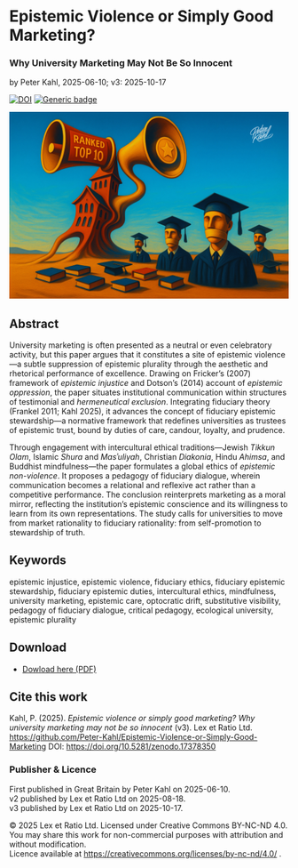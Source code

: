 # Epistemic Violence or Simply Good Marketing?

### Why University Marketing May Not Be So Innocent

by Peter Kahl, 2025-06-10; v3: 2025-10-17

[![DOI](https://zenodo.org/badge/DOI/10.5281/zenodo.17378350.svg)](https://doi.org/10.5281/zenodo.17378350) [![Generic badge](https://img.shields.io/badge/ORCID-0009–0003–1616–4843-green.svg)](https://orcid.org/0009-0003-1616-4843)

![alt text](https://github.com/Peter-Kahl/Epistemic-Violence-or-Simply-Good-Marketing/blob/main/top-ten.jpg?raw=true)

## Abstract

University marketing is often presented as a neutral or even celebratory activity, but this paper argues that it constitutes a site of epistemic violence—a subtle suppression of epistemic plurality through the aesthetic and rhetorical performance of excellence. Drawing on Fricker’s (2007) framework of _epistemic injustice_ and Dotson’s (2014) account of _epistemic oppression_, the paper situates institutional communication within structures of testimonial and _hermeneutical exclusion_. Integrating fiduciary theory (Frankel 2011; Kahl 2025), it advances the concept of fiduciary epistemic stewardship—a normative framework that redefines universities as trustees of epistemic trust, bound by duties of care, candour, loyalty, and prudence.

Through engagement with intercultural ethical traditions—Jewish _Tikkun Olam_, Islamic _Shura_ and _Masʾuliyah_, Christian _Diakonia_, Hindu _Ahimsa_, and Buddhist mindfulness—the paper formulates a global ethics of _epistemic non-violence_. It proposes a pedagogy of fiduciary dialogue, wherein communication becomes a relational and reflexive act rather than a competitive performance. The conclusion reinterprets marketing as a moral mirror, reflecting the institution’s epistemic conscience and its willingness to learn from its own representations. The study calls for universities to move from market rationality to fiduciary rationality: from self-promotion to stewardship of truth.

## Keywords

epistemic injustice, epistemic violence, fiduciary ethics, fiduciary epistemic stewardship, fiduciary epistemic duties, intercultural ethics, mindfulness, university marketing, epistemic care, optocratic drift, substitutive visibility, pedagogy of fiduciary dialogue, critical pedagogy, ecological university, epistemic plurality

## Download

- [Dowload here (PDF)](https://raw.githubusercontent.com/Peter-Kahl/Epistemic-Violence-or-Simply-Good-Marketing/master/Kahl_P_Epistemic_Violence_or_Simply_Good_Marketing_v3_2025-10-17.pdf)

## Cite this work

Kahl, P. (2025). _Epistemic violence or simply good marketing? Why university marketing may not be so innocent_ (v3). Lex et Ratio Ltd. https://github.com/Peter-Kahl/Epistemic-Violence-or-Simply-Good-Marketing DOI: https://doi.org/10.5281/zenodo.17378350

### Publisher & Licence

First published in Great Britain by Peter Kahl on 2025-06-10.\
v2 published by Lex et Ratio Ltd on 2025-08-18.\
v3 published by Lex et Ratio Ltd on 2025-10-17.

© 2025 Lex et Ratio Ltd. Licensed under Creative Commons BY-NC-ND 4.0.\
You may share this work for non-commercial purposes with attribution and without modification.\
Licence available at https://creativecommons.org/licenses/by-nc-nd/4.0/ .